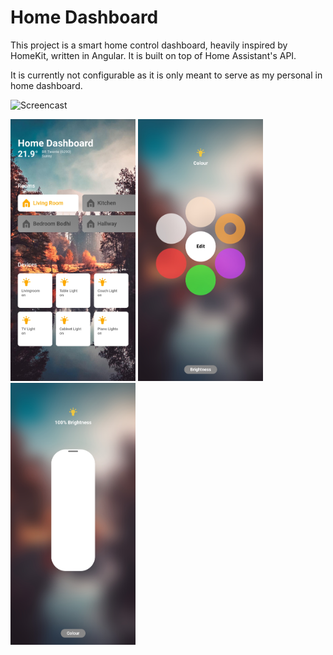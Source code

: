 # Home Dashboard

This project is a smart home control dashboard, heavily inspired by HomeKit, written in Angular.
It is built on top of Home Assistant's API.

It is currently not configurable as it is only meant to serve as my personal in home dashboard.

![Screencast](https://raw.githubusercontent.com/BeMacized/home-dashboard/master/screenshots/screen.gif)

<p float="left">
  <img src="https://raw.githubusercontent.com/BeMacized/home-dashboard/master/screenshots/phone.jpg" width="200" />
  <img src="https://raw.githubusercontent.com/BeMacized/home-dashboard/master/screenshots/color_presets.jpg" width="200" />
  <img src="https://raw.githubusercontent.com/BeMacized/home-dashboard/master/screenshots/brightness.jpg" width="200" />
</p>
